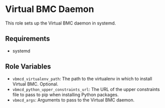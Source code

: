 Virtual BMC Daemon
==================

This role sets up the Virtual BMC daemon in systemd.

Requirements
------------

- systemd

Role Variables
--------------

- `vbmcd_virtualenv_path`: The path to the virtualenv in which to install
  Virtual BMC. Optional.
- `vbmcd_python_upper_constraints_url`: The URL of the upper constraints file
  to pass to pip when installing Python packages.
- `vbmcd_args`: Arguments to pass to the Virtual BMC daemon.

